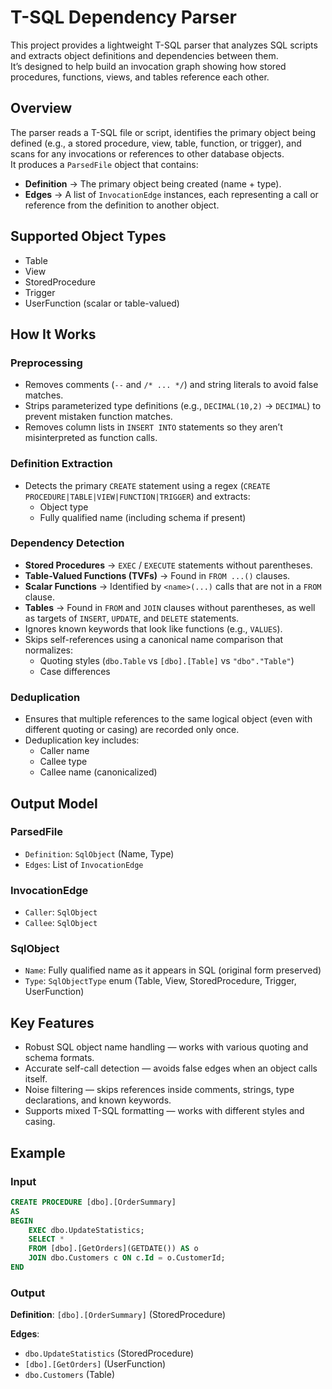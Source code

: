 # T-SQL Dependency Parser

This project provides a lightweight T-SQL parser that analyzes SQL scripts and extracts object definitions and dependencies between them.  
It’s designed to help build an invocation graph showing how stored procedures, functions, views, and tables reference each other.

## Overview
The parser reads a T-SQL file or script, identifies the primary object being defined (e.g., a stored procedure, view, table, function, or trigger), and scans for any invocations or references to other database objects.  
It produces a `ParsedFile` object that contains:

- **Definition** → The primary object being created (name + type).  
- **Edges** → A list of `InvocationEdge` instances, each representing a call or reference from the definition to another object.

## Supported Object Types
- Table
- View
- StoredProcedure
- Trigger
- UserFunction (scalar or table-valued)

## How It Works

### Preprocessing
- Removes comments (`--` and `/* ... */`) and string literals to avoid false matches.
- Strips parameterized type definitions (e.g., `DECIMAL(10,2)` → `DECIMAL`) to prevent mistaken function matches.
- Removes column lists in `INSERT INTO` statements so they aren’t misinterpreted as function calls.

### Definition Extraction
- Detects the primary `CREATE` statement using a regex (`CREATE PROCEDURE|TABLE|VIEW|FUNCTION|TRIGGER`) and extracts:
  - Object type
  - Fully qualified name (including schema if present)

### Dependency Detection
- **Stored Procedures** → `EXEC` / `EXECUTE` statements without parentheses.
- **Table-Valued Functions (TVFs)** → Found in `FROM ...()` clauses.
- **Scalar Functions** → Identified by `<name>(...)` calls that are not in a `FROM` clause.
- **Tables** → Found in `FROM` and `JOIN` clauses without parentheses, as well as targets of `INSERT`, `UPDATE`, and `DELETE` statements.
- Ignores known keywords that look like functions (e.g., `VALUES`).
- Skips self-references using a canonical name comparison that normalizes:
  - Quoting styles (`dbo.Table` vs `[dbo].[Table]` vs `"dbo"."Table"`)
  - Case differences

### Deduplication
- Ensures that multiple references to the same logical object (even with different quoting or casing) are recorded only once.
- Deduplication key includes:
  - Caller name
  - Callee type
  - Callee name (canonicalized)

## Output Model

### ParsedFile
- `Definition`: `SqlObject` (Name, Type)
- `Edges`: List of `InvocationEdge`

### InvocationEdge
- `Caller`: `SqlObject`
- `Callee`: `SqlObject`

### SqlObject
- `Name`: Fully qualified name as it appears in SQL (original form preserved)
- `Type`: `SqlObjectType` enum (Table, View, StoredProcedure, Trigger, UserFunction)

## Key Features
- Robust SQL object name handling — works with various quoting and schema formats.
- Accurate self-call detection — avoids false edges when an object calls itself.
- Noise filtering — skips references inside comments, strings, type declarations, and known keywords.
- Supports mixed T-SQL formatting — works with different styles and casing.

## Example

### Input
```sql
CREATE PROCEDURE [dbo].[OrderSummary]
AS
BEGIN
    EXEC dbo.UpdateStatistics;
    SELECT * 
    FROM [dbo].[GetOrders](GETDATE()) AS o
    JOIN dbo.Customers c ON c.Id = o.CustomerId;
END
```

### Output
**Definition**: `[dbo].[OrderSummary]` (StoredProcedure)  

**Edges**:
- `dbo.UpdateStatistics` (StoredProcedure)
- `[dbo].[GetOrders]` (UserFunction)
- `dbo.Customers` (Table)
